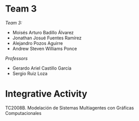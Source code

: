 # Team 3

*Team 3:*
- Moisés Arturo Badillo Álvarez
- Jonathan Josué Fuentes Ramírez
- Alejandro Pozos Aguirre
- Andrew Steven Williams Ponce

*Professors*
- Gerardo Ariel Castillo García
- Sergio Ruiz Loza

# Integrative Activity
TC2008B. Modelación de Sistemas Multiagentes con Gráficas Computacionales
